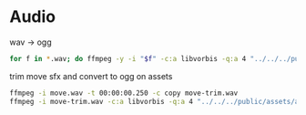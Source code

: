 # Audio
wav -> ogg

```bash
for f in *.wav; do ffmpeg -y -i "$f" -c:a libvorbis -q:a 4 "../../../public/assets/audio/${f%.*}.ogg"; done
```

trim move sfx and convert to ogg on assets
```bash
ffmpeg -i move.wav -t 00:00:00.250 -c copy move-trim.wav
ffmpeg -i move-trim.wav -c:a libvorbis -q:a 4 "../../../public/assets/audio/move.ogg"
```
